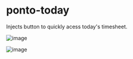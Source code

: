 # ponto-today
Injects button to quickly acess today's timesheet.

![image](https://user-images.githubusercontent.com/35941797/174612552-4d1a0935-9daf-4f0c-8c3a-93c3c8ad3c09.png)

![image](https://user-images.githubusercontent.com/35941797/174612358-a25b2a5d-5059-4a9b-8712-d080f636a0f7.png)
